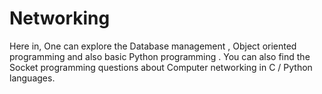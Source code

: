 # Networking
Here in, One can explore the Database management , Object oriented programming and also basic Python programming . You can also find the Socket programming questions about Computer networking in C / Python languages.
